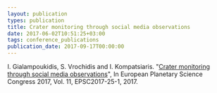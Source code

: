 ```yaml
---
layout: publication
types: publication
title: Crater monitoring through social media observations
date: 2017-06-02T10:51:25+03:00
tags: conference_publications
publication_date: 2017-09-17T00:00:00
---
```

I. Gialampoukidis, S. Vrochidis and I. Kompatsiaris. "[Crater monitoring through social media observations](https://www.researchgate.net/publication/317560136_Crater_monitoring_through_social_media_observations)", In European Planetary Science Congress 2017, Vol. 11, EPSC2017-25-1, 2017.